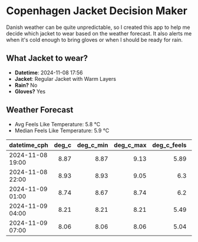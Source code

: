 
# Copenhagen Jacket Decision Maker

Danish weather can be quite unpredictable, so I created this app to help me decide which jacket to wear based on the weather forecast. 
It also alerts me when it's cold enough to bring gloves or when I should be ready for rain.

## What Jacket to wear?

- **Datetime**: 2024-11-08 17:56
- **Jacket**: Regular Jacket with Warm Layers
- **Rain?** No
- **Gloves?** Yes

## Weather Forecast
- Avg Feels Like Temperature: 5.8 °C
- Median Feels Like Temperature: 5.9 °C

| datetime_cph     |   deg_c |   deg_c_min |   deg_c_max |   deg_c_feels | weather   | wind   | rain   |
|:-----------------|--------:|------------:|------------:|--------------:|:----------|:-------|:-------|
| 2024-11-08 19:00 |    8.87 |        8.87 |        9.13 |          5.89 | Clouds    | Medium | None   |
| 2024-11-08 22:00 |    8.93 |        8.93 |        9.05 |          6.3  | Clouds    | Low    | None   |
| 2024-11-09 01:00 |    8.74 |        8.67 |        8.74 |          6.2  | Clouds    | Low    | None   |
| 2024-11-09 04:00 |    8.21 |        8.21 |        8.21 |          5.49 | Clouds    | Low    | None   |
| 2024-11-09 07:00 |    8.06 |        8.06 |        8.06 |          5.04 | Clouds    | Medium | None   |
        